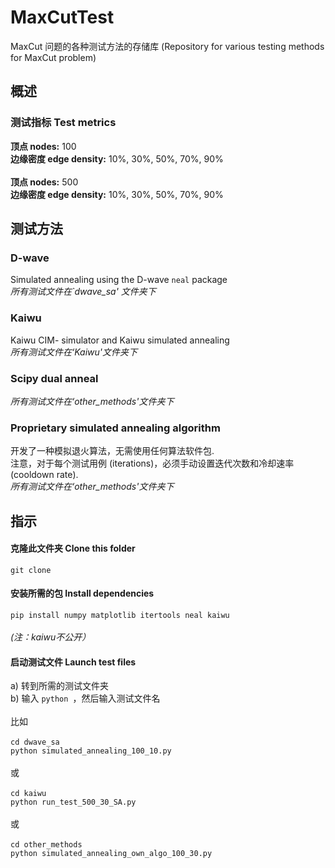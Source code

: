 # MaxCutTest
 MaxCut 问题的各种测试方法的存储库 (Repository for various testing methods for MaxCut problem)

<h2> 概述  </h2>
<h3>测试指标 Test metrics</h3>
 
 
 <b>顶点 nodes:</b> 100
 <br>
 <b>边缘密度 edge density:</b> 10%, 30%, 50%, 70%, 90%
 <br><br>
 <b>顶点 nodes:</b> 500
 <br>
 <b>边缘密度 edge density:</b> 10%, 30%, 50%, 70%, 90%
 
 
<h2>测试方法 </h2>
<h3>D-wave </h3>
Simulated annealing using the D-wave <code>neal</code> package<br>
<em>所有测试文件在`dwave_sa' 文件夹下   </em> 
<br>
<https://github.com/dwavesystems/dwave-neal>

<h3>Kaiwu </h3>
Kaiwu CIM- simulator and Kaiwu simulated annealing  <br>
<em>所有测试文件在‘Kaiwu'文件夹下  </em> 

<h3> Scipy dual anneal </h3>
<em> 所有测试文件在‘other_methods'文件夹下  </em> 
<br>
<https://docs.scipy.org/doc/scipy/reference/generated/scipy.optimize.dual_annealing.html>
<h3> Proprietary simulated annealing algorithm </h3>
 开发了一种模拟退火算法，无需使用任何算法软件包.<br> 注意，对于每个测试用例 (iterations)，必须手动设置迭代次数和冷却速率(cooldown rate).<br>
<em> 所有测试文件在‘other_methods'文件夹下  </em> 

 <h2>指示 </h2>
 <h4>克隆此文件夹 Clone this folder</h4>
   <code>git clone</code>  

<h4>安装所需的包 Install dependencies</h4>
  <code>pip install numpy matplotlib itertools neal kaiwu</code> <br><br>
 <em> (注：kaiwu不公开）</em>
  <h4>启动测试文件 Launch test files </h4>
  a) 转到所需的测试文件夹   <br>
 b) 输入 <code>python </code>，然后输入测试文件名  <br>
<br>
比如 <br><br> 
<code>cd dwave_sa</code><br>
<code>python simulated_annealing_100_10.py</code>
<br><br>
或
<br><br>
<code>cd kaiwu</code><br>
<code>python run_test_500_30_SA.py</code>
<br><br>
或
<br><br>
<code>cd other_methods</code><br>
<code>python simulated_annealing_own_algo_100_30.py</code>
